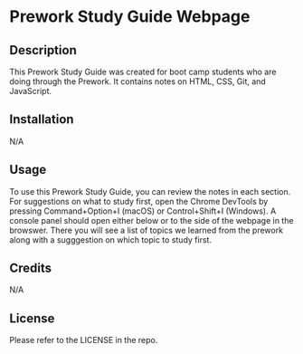 # Prework Study Guide Webpage

## Description

This Prework Study Guide was created for boot camp students who are doing through the Prework. It contains notes on HTML, CSS, Git, and JavaScript.

## Installation

N/A

## Usage

To use this Prework Study Guide, you can review the notes in each section. For suggestions on what to study first, open the Chrome DevTools by pressing Command+Option+I (macOS) or Control+Shift+I (Windows). A console panel should open either below or to the side of the webpage in the browswer. There you will see a list of topics we learned from the prework along with a sugggestion on which topic to study first.

## Credits

N/A

## License

Please refer to the LICENSE in the repo.
